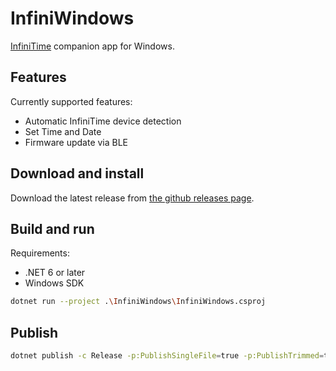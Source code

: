 # InfiniWindows

[InfiniTime](https://github.com/InfiniTimeOrg/InfiniTime) companion app for Windows.

## Features

Currently supported features:

- Automatic InfiniTime device detection
- Set Time and Date
- Firmware update via BLE

## Download and install

Download the latest release from [the github releases page](https://github.com/TailyFair/InfiniWindows/releases).

## Build and run

Requirements:

- .NET 6 or later
- Windows SDK

```bash
dotnet run --project .\InfiniWindows\InfiniWindows.csproj
```

## Publish

```bash
dotnet publish -c Release -p:PublishSingleFile=true -p:PublishTrimmed=true --self-contained true
```